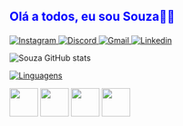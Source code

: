 ## <p style="color: blue">Olá a todos, eu sou Souza🧑‍💻

  <a href="https://www.instagram.com/thurzinx85/" target="_blank">
<img alt='Instagram' src='https://img.shields.io/badge/Instagram-100000?style=for-the-badge&logo=Instagram&logoColor=white&labelColor=000000&color=black'/>
</a>
<a href="https://discord.com/users/367483436497108992" target="_blank">
<img alt='Discord' src='https://img.shields.io/badge/Discord-100000?style=for-the-badge&logo=Discord&logoColor=white&labelColor=000000&color=black'/>
</a>
<a href = "mailto:zinfegr@gmail.com">
  <img alt='Gmail' src='https://img.shields.io/badge/GMAIl-100000?style=for-the-badge&logo=Gmail&logoColor=white&labelColor=000000&color=black'/>
</a>
<a href="https://www.linkedin.com/in/arthur-rocha-b50533262/" target="_blank">
  <img alt='Linkedin' src='https://img.shields.io/badge/Linkedin-100000?style=for-the-badge&logo=Linkedin&logoColor=white&labelColor=000000&color=black'/>
</a> 
  
</p>



![Souza GitHub stats](https://github-readme-stats.vercel.app/api?username=zinfex&show_icons=true&theme=dark)

[![Linguagens](https://github-readme-stats.vercel.app/api/top-langs/?username=zinfex&layout=compact&theme=midnight-purple)](https://github.com/zinfex)

<img height="50vh" 
src="https://cdn.jsdelivr.net/gh/devicons/devicon/icons/javascript/javascript-original.svg" />
<img height="50vh"
src="https://cdn.jsdelivr.net/gh/devicons/devicon/icons/python/python-original.svg" />
<img height="50vh"
src="https://cdn.jsdelivr.net/gh/devicons/devicon/icons/html5/html5-original.svg" />
<img height="50vh"
src="https://cdn.jsdelivr.net/gh/devicons/devicon/icons/css3/css3-original.svg" />
